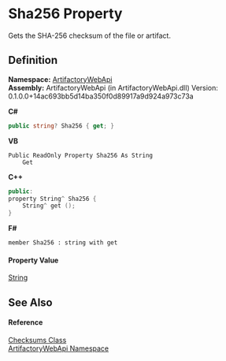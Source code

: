 # Sha256 Property


Gets the SHA-256 checksum of the file or artifact.



## Definition
**Namespace:** <a href="75b20af6-7197-02a5-e38f-f7b15eac4732">ArtifactoryWebApi</a>  
**Assembly:** ArtifactoryWebApi (in ArtifactoryWebApi.dll) Version: 0.1.0.0+14ac693bb5d14ba350f0d89917a9d924a973c73a

**C#**
``` C#
public string? Sha256 { get; }
```
**VB**
``` VB
Public ReadOnly Property Sha256 As String
	Get
```
**C++**
``` C++
public:
property String^ Sha256 {
	String^ get ();
}
```
**F#**
``` F#
member Sha256 : string with get
```



#### Property Value
<a href="https://learn.microsoft.com/dotnet/api/system.string" target="_blank" rel="noopener noreferrer">String</a>

## See Also


#### Reference
<a href="86927212-a1bf-4ec4-408f-d078e2590569">Checksums Class</a>  
<a href="75b20af6-7197-02a5-e38f-f7b15eac4732">ArtifactoryWebApi Namespace</a>  
